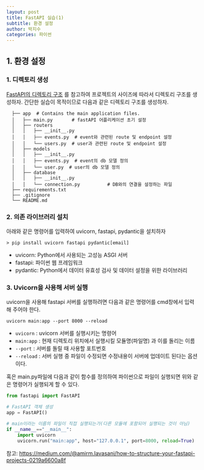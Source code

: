 ```yaml
---
layout: post
title: FastAPI 실습(1)
subtitle: 환경 설정
author: 박지수
categories: 파이썬
---
```


## 1. 환경 설정
### 1. 디렉토리 생성  
[FastAPI의 디렉토리 구조](https://jisoo449.github.io/%ED%8C%8C%EC%9D%B4%EC%8D%AC/2024/08/29/FastAPI%EB%9E%80-%EB%AC%B4%EC%97%87%EC%9D%B8%EA%B0%80.html#h-2-fastapi%EC%9D%98-%EB%94%94%EB%A0%89%ED%86%A0%EB%A6%AC-%EA%B5%AC%EC%A1%B0) 를 참고하여 프로젝트의 사이즈에 따라서 디렉토리 구조를 생성하자.
간단한 실습이 목적이므로 다음과 같은 디렉토리 구조를 생성하자.
```
  ├── app  # Contains the main application files.
  │   ├── main.py       # fastAPI 어플리케이션 초기 설정
  │   ├── routers
  │   │   ├── __init__.py
  │   │   ├── events.py  # event와 관련된 route 및 endpoint 설정
  │   │   └── users.py  # user과 관련된 route 및 endpoint 설정
  │   ├── models
  │   │   ├── __init__.py
  │   │   ├── events.py  # event의 db 모델 정의
  │   │   └── user.py  # user의 db 모델 정의
  │   ├── database
  │   │   ├── __init__.py
  │   │   └── connection.py          # DB와의 연결을 설정하는 파일
  ├── requirements.txt
  ├── .gitignore
  └── README.md
```

### 2. 의존 라이브러리 설치  
   아래와 같은 명령어를 입력하여 uvicorn, fastapi, pydantic을 설치하자
   ```
   > pip install uvicorn fastapi pydantic[email]
   ```  
   - uvicorn: Python에서 사용되는 고성능 ASGI 서버
   - fastapi: 파이썬 웹 프레임워크
   - pydantic: Python에서 데이터 유효성 검사 및 데이터 설정을 위한 라이브러리

### 3. Uvicorn을 사용해 서버 실행  
   uvicorn을 사용해 fastapi 서버를 실행하려면 다음과 같은 명령어를 cmd창에서 입력 해 주어야 한다.  
   ```
   uvicorn main:app --port 8000 --reload
   ```  
   - `uvicorn` : uvicorn 서버를 실행시키는 명령어
   - `main:app` : 현재 디렉토리 위치에서 실행시킬 모듈명(파일명) 과 이를 돌리는 이름
   - `--port` : 서버를 돌릴 때 사용할 포트번호
   - `--reload` : 서버 실행 중 파일이 수정되면 수정내용이 서버에 업데이트 된다는 옵션이다.  

   혹은 main.py파일에 다음과 같이 함수를 정의하여 파이썬으로 파일이 실행되면 위와 같은 명령어가 실행되게 할 수 있다.  
   ```Python
   from fastapi import FastAPI
   
   # FastAPI 객체 생성
   app = FastAPI()
   
   # main이라는 이름의 파일이 직접 실행되는가(다른 모듈에 포함되어 실행되는 것이 아님)
   if __name__=="__main__":
       import uvicorn
       uvicorn.run("main:app", host="127.0.0.1", port=8000, reload=True)
   ```  

참고: https://medium.com/@amirm.lavasani/how-to-structure-your-fastapi-projects-0219a6600a8f
